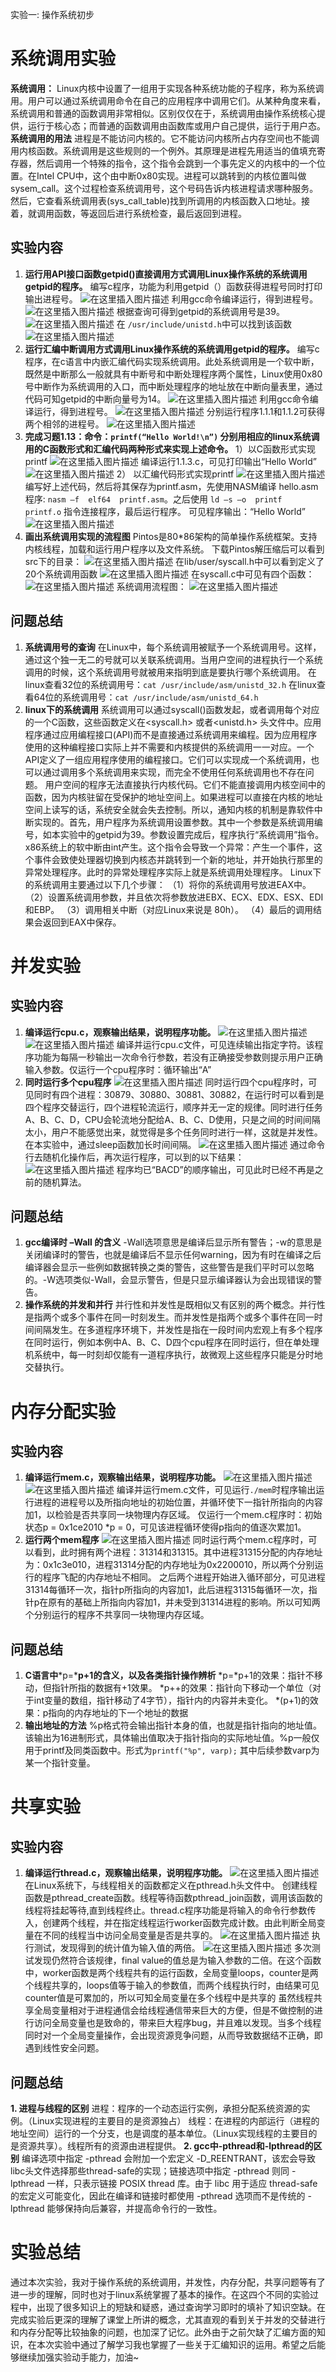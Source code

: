 实验一: 操作系统初步

# 系统调用实验
  **系统调用：**
Linux内核中设置了一组用于实现各种系统功能的子程序，称为系统调用。用户可以通过系统调用命令在自己的应用程序中调用它们。从某种角度来看，系统调用和普通的函数调用非常相似。区别仅仅在于，系统调用由操作系统核心提供，运行于核心态；而普通的函数调用由函数库或用户自己提供，运行于用户态。
 **系统调用的用法**
进程是不能访问内核的。它不能访问内核所占内存空间也不能调用内核函数。系统调用是这些规则的一个例外。其原理是进程先用适当的值填充寄存器，然后调用一个特殊的指令，这个指令会跳到一个事先定义的内核中的一个位置。在Intel CPU中，这个由中断0x80实现。进程可以跳转到的内核位置叫做sysem_call。这个过程检查系统调用号，这个号码告诉内核进程请求哪种服务。然后，它查看系统调用表(sys_call_table)找到所调用的内核函数入口地址。接着，就调用函数，等返回后进行系统检查，最后返回到进程。
## 实验内容
 1. **运行用API接口函数getpid()直接调用方式调用Linux操作系统的系统调用getpid的程序。**
 编写c程序，功能为利用getpid（）函数获得进程号同时打印输出进程号。
 ![在这里插入图片描述](https://img-blog.csdnimg.cn/20190315212304250.png?x-oss-process=image/watermark,type_ZmFuZ3poZW5naGVpdGk,shadow_10,text_aHR0cHM6Ly9ibG9nLmNzZG4ubmV0L3dlaXhpbl80Mzc1Mjk1Mw==,size_16,color_FFFFFF,t_70)
 利用gcc命令编译运行，得到进程号。
 ![在这里插入图片描述](https://img-blog.csdnimg.cn/20190315212353128.png)
 根据查询可得到getpid的系统调用号是39。
 ![在这里插入图片描述](https://img-blog.csdnimg.cn/20190315212527615.png?x-oss-process=image/watermark,type_ZmFuZ3poZW5naGVpdGk,shadow_10,text_aHR0cHM6Ly9ibG9nLmNzZG4ubmV0L3dlaXhpbl80Mzc1Mjk1Mw==,size_16,color_FFFFFF,t_70)
 在 `/usr/include/unistd.h`中可以找到该函数
 ![在这里插入图片描述](https://img-blog.csdnimg.cn/2019031521255526.png)
 4. **运行汇编中断调用方式调用Linux操作系统的系统调用getpid的程序。**
编写c程序，在c语言中内嵌汇编代码实现系统调用。此处系统调用是一个软中断，既然是中断那么一般就具有中断号和中断处理程序两个属性，Linux使用0x80号中断作为系统调用的入口，而中断处理程序的地址放在中断向量表里，通过代码可知getpid的中断向量号为14。
![在这里插入图片描述](https://img-blog.csdnimg.cn/20190315212745385.png?x-ossprocess=image/watermark,type_ZmFuZ3poZW5naGVpdGk,shadow_10,text_aHR0cHM6Ly9ibG9nLmNzZG4ubmV0L3dlaXhpbl80Mzc1Mjk1Mw==,size_16,color_FFFFFF,t_70)
利用gcc命令编译运行，得到进程号。
![在这里插入图片描述](https://img-blog.csdnimg.cn/20190315212813639.png)
分别运行程序1.1.1和1.1.2可获得两个相邻的进程号。
![在这里插入图片描述](https://img-blog.csdnimg.cn/20190315212835999.png)
 5. **完成习题1.13：命令：`printf(“Hello World!\n”)` 分别用相应的linux系统调用的C函数形式和汇编代码两种形式来实现上述命令。**
 1）以C函数形式实现printf
 ![在这里插入图片描述](https://img-blog.csdnimg.cn/20190315213306158.png)
 编译运行1.1.3.c，可见打印输出“Hello World”
 ![在这里插入图片描述](https://img-blog.csdnimg.cn/20190315213326704.png)
 2） 以汇编代码形式实现printf
 ![在这里插入图片描述](https://img-blog.csdnimg.cn/2019031521340235.png?x-oss-process=image/watermark,type_ZmFuZ3poZW5naGVpdGk,shadow_10,text_aHR0cHM6Ly9ibG9nLmNzZG4ubmV0L3dlaXhpbl80Mzc1Mjk1Mw==,size_16,color_FFFFFF,t_70)
 编写好上述代码，然后将其保存为printf.asm，先使用NASM编译 hello.asm程序: `nasm –f  elf64  printf.asm`。之后使用 `ld –s –o  printf  printf.o` 指令连接程序，最后运行程序。
可见程序输出：“Hello World”
![在这里插入图片描述](https://img-blog.csdnimg.cn/20190315214304915.png)
 6. **画出系统调用实现的流程图**
 Pintos是80*86架构的简单操作系统框架。支持内核线程，加载和运行用户程序以及文件系统。
 下载Pintos解压缩后可以看到src下的目录：
![在这里插入图片描述](https://img-blog.csdnimg.cn/20190315233807850.PNG?xossprocess=image/watermark,type_ZmFuZ3poZW5naGVpdGk,shadow_10,text_aHR0cHM6Ly9ibG9nLmNzZG4ubmV0L3dlaXhpbl80Mzc1Mjk1Mw==,size_16,color_FFFFFF,t_70)
在lib/user/syscall.h中可以看到定义了20个系统调用函数
![在这里插入图片描述](https://img-blog.csdnimg.cn/20190315234513238.PNG?xossprocess=image/watermark,type_ZmFuZ3poZW5naGVpdGk,shadow_10,text_aHR0cHM6Ly9ibG9nLmNzZG4ubmV0L3dlaXhpbl80Mzc1Mjk1Mw==,size_16,color_FFFFFF,t_70)
在syscall.c中可见有四个函数：
![在这里插入图片描述](https://img-blog.csdnimg.cn/20190315235120746.PNG?x-oss-process=image/watermark,type_ZmFuZ3poZW5naGVpdGk,shadow_10,text_aHR0cHM6Ly9ibG9nLmNzZG4ubmV0L3dlaXhpbl80Mzc1Mjk1Mw==,size_16,color_FFFFFF,t_70)
系统调用流程图：
![在这里插入图片描述](https://img-blog.csdnimg.cn/20190315235655515.png?x-oss-process=image/watermark,type_ZmFuZ3poZW5naGVpdGk,shadow_10,text_aHR0cHM6Ly9ibG9nLmNzZG4ubmV0L3dlaXhpbl80Mzc1Mjk1Mw==,size_16,color_FFFFFF,t_70) 
## 问题总结
 1. **系统调用号的查询**
在Linux中，每个系统调用被赋予一个系统调用号。这样，通过这个独一无二的号就可以关联系统调用。当用户空间的进程执行一个系统调用的时候，这个系统调用号就被用来指明到底是要执行哪个系统调用。
在linux查看32位的系统调用号：`cat /usr/include/asm/unistd_32.h` 
在linux查看64位的系统调用号：`cat /usr/include/asm/unistd_64.h`
 8. **linux下的系统调用**
系统调用可以通过syscall()函数发起，或者调用每个对应的一个C函数，这些函数定义在<syscall.h> 或者<unistd.h> 头文件中。应用程序通过应用编程接口(API)而不是直接通过系统调用来编程。因为应用程序使用的这种编程接口实际上并不需要和内核提供的系统调用一一对应。一个API定义了一组应用程序使用的编程接口。它们可以实现成一个系统调用，也可以通过调用多个系统调用来实现，而完全不使用任何系统调用也不存在问题。
用户空间的程序无法直接执行内核代码。它们不能直接调用内核空间中的函数，因为内核驻留在受保护的地址空间上。如果进程可以直接在内核的地址空间上读写的话，系统安全就会失去控制。所以，通知内核的机制是靠软件中断实现的。首先，用户程序为系统调用设置参数。其中一个参数是系统调用编号，如本实验中的getpid为39。参数设置完成后，程序执行“系统调用”指令。x86系统上的软中断由int产生。这个指令会导致一个异常：产生一个事件，这个事件会致使处理器切换到内核态并跳转到一个新的地址，并开始执行那里的异常处理程序。此时的异常处理程序实际上就是系统调用处理程序。
Linux下的系统调用主要通过以下几个步骤：
（1）将你的系统调用号放进EAX中。
（2）设置系统调用参数，并且依次将参数放进EBX、ECX、EDX、ESX、EDI和EBP。
（3）调用相关中断（对应Linux来说是 80h）。
（4）最后的调用结果会返回到EAX中保存。
# 并发实验
## 实验内容
 1. **编译运行cpu.c，观察输出结果，说明程序功能。**
![在这里插入图片描述](https://img-blog.csdnimg.cn/20190315220115923.png?x-oss-process=image/watermark,type_ZmFuZ3poZW5naGVpdGk,shadow_10,text_aHR0cHM6Ly9ibG9nLmNzZG4ubmV0L3dlaXhpbl80Mzc1Mjk1Mw==,size_16,color_FFFFFF,t_70)
![在这里插入图片描述](https://img-blog.csdnimg.cn/20190315220138427.png?x-oss-process=image/watermark,type_ZmFuZ3poZW5naGVpdGk,shadow_10,text_aHR0cHM6Ly9ibG9nLmNzZG4ubmV0L3dlaXhpbl80Mzc1Mjk1Mw==,size_16,color_FFFFFF,t_70)
编译并运行cpu.c文件，可见连续输出指定字符。该程序功能为每隔一秒输出一次命令行参数，若没有正确接受参数则提示用户正确输入参数。仅运行一个cpu程序时：循环输出“A”
2. **同时运行多个cpu程序**
 ![在这里插入图片描述](https://img-blog.csdnimg.cn/20190315220352413.png?x-oss-process=image/watermark,type_ZmFuZ3poZW5naGVpdGk,shadow_10,text_aHR0cHM6Ly9ibG9nLmNzZG4ubmV0L3dlaXhpbl80Mzc1Mjk1Mw==,size_16,color_FFFFFF,t_70)
同时运行四个cpu程序时，可见同时有四个进程：30879、30880、30881、30882，在运行时可以看到是四个程序交替运行，四个进程轮流运行，顺序并无一定的规律。同时进行任务A、B、C、D，CPU会轮流地分配给A、B、C、D使用，只是之间的时间间隔太小，用户不能感觉出来，就觉得是多个任务同时进行一样，这就是并发性。在本实验中，通过sleep函数加长时间间隔。
![在这里插入图片描述](https://img-blog.csdnimg.cn/20190315220432571.png?x-oss-process=image/watermark,type_ZmFuZ3poZW5naGVpdGk,shadow_10,text_aHR0cHM6Ly9ibG9nLmNzZG4ubmV0L3dlaXhpbl80Mzc1Mjk1Mw==,size_16,color_FFFFFF,t_70)
通过命令行去随机化操作后，再次运行程序，可以到的以下结果：
![在这里插入图片描述](https://img-blog.csdnimg.cn/20190315220640231.png?x-oss-process=image/watermark,type_ZmFuZ3poZW5naGVpdGk,shadow_10,text_aHR0cHM6Ly9ibG9nLmNzZG4ubmV0L3dlaXhpbl80Mzc1Mjk1Mw==,size_16,color_FFFFFF,t_70)
程序均已“BACD”的顺序输出，可见此时已经不再是之前的随机算法。
## 问题总结
1. **gcc编译时 –Wall 的含义**
 -Wall选项意思是编译后显示所有警告；-w的意思是关闭编译时的警告，也就是编译后不显示任何warning，因为有时在编译之后编译器会显示一些例如数据转换之类的警告，这些警告是我们平时可以忽略的。-W选项类似-Wall，会显示警告，但是只显示编译器认为会出现错误的警告。
2. **操作系统的并发和并行**
并行性和并发性是既相似又有区别的两个概念。并行性是指两个或多个事件在同一时刻发生。而并发性是指两个或多个事件在同一时间间隔发生。在多道程序环境下，并发性是指在一段时间内宏观上有多个程序在同时运行，例如本例中A、B、C、D四个cpu程序在同时运行，但在单处理机系统中，每一时刻却仅能有一道程序执行，故微观上这些程序只能是分时地交替执行。
# 内存分配实验
## 实验内容
1. **编译运行mem.c，观察输出结果，说明程序功能。**
![在这里插入图片描述](https://img-blog.csdnimg.cn/20190315220959631.png?x-oss-process=image/watermark,type_ZmFuZ3poZW5naGVpdGk,shadow_10,text_aHR0cHM6Ly9ibG9nLmNzZG4ubmV0L3dlaXhpbl80Mzc1Mjk1Mw==,size_16,color_FFFFFF,t_70)
![在这里插入图片描述](https://img-blog.csdnimg.cn/20190315221029231.png?x-oss-process=image/watermark,type_ZmFuZ3poZW5naGVpdGk,shadow_10,text_aHR0cHM6Ly9ibG9nLmNzZG4ubmV0L3dlaXhpbl80Mzc1Mjk1Mw==,size_16,color_FFFFFF,t_70)
编译并运行mem.c文件，可见运行`./mem`时程序输出运行进程的进程号以及所指向地址的初始位置，并循环使下一指针所指向的内容加1，以检验是否共享同一块物理内存区域。
仅运行一个mem.c程序时：初始状态p = 0x1ce2010  *p = 0，可见该进程循环使得p指向的值逐次累加1。
2. **运行两个mem程序**
![在这里插入图片描述](https://img-blog.csdnimg.cn/20190315221142295.png?x-oss-process=image/watermark,type_ZmFuZ3poZW5naGVpdGk,shadow_10,text_aHR0cHM6Ly9ibG9nLmNzZG4ubmV0L3dlaXhpbl80Mzc1Mjk1Mw==,size_16,color_FFFFFF,t_70)
同时运行两个mem.c程序时，可以看到，此时拥有两个进程：31314和31315。其中进程31315分配的内存地址为：0x1c3e010，进程31314分配的内存地址为0x2200010，所以两个分别运行的程序飞配的内存地址不相同。
之后两个进程开始进入循环部分，可见进程31314每循环一次，指针p所指向的内容加1，此后进程31315每循环一次，指针p在原有的基础上所指向内容加1，并未受到31314进程的影响。所以可知两个分别运行的程序不共享同一块物理内存区域。

## 问题总结
1.  **C语言中***p=***p+1的含义，以及各类指针操作辨析**
*p=*p+1的效果：指针不移动，但指针所指的数据有+1效果。
*p++的效果：指针向下移动一个单位（对于int变量的数组，指针移动了4字节），指针内的内容并未变化。
*(p+1)的效果：p指向的内存地址的下一个地址的数据
3. **输出地址的方法**
%p格式符会输出指针本身的值，也就是指针指向的地址值。该输出为16进制形式，具体输出值取决于指针指向的实际地址值。%p一般仅用于printf及同类函数中。形式为`printf("%p", varp);` 其中后续参数varp为某一个指针变量。

# 共享实验
## 实验内容
1. **编译运行thread.c，观察输出结果，说明程序功能。**
![在这里插入图片描述](https://img-blog.csdnimg.cn/20190315222944716.png?x-oss-process=image/watermark,type_ZmFuZ3poZW5naGVpdGk,shadow_10,text_aHR0cHM6Ly9ibG9nLmNzZG4ubmV0L3dlaXhpbl80Mzc1Mjk1Mw==,size_16,color_FFFFFF,t_70)
在Linux系统下，与线程相关的函数都定义在pthread.h头文件中。
创建线程函数是pthread_create函数。线程等待函数pthread_join函数，调用该函数的线程将挂起等待,直到线程终止。thread.c程序功能是将输入的命令行参数传入，创建两个线程，并在指定线程运行worker函数完成计数。由此判断全局变量在不同的线程当中访问全局变量是否是共享的。
![在这里插入图片描述](https://img-blog.csdnimg.cn/20190315223023643.png)
执行测试，发现得到的统计值为输入值的两倍。
![在这里插入图片描述](https://img-blog.csdnimg.cn/20190315223059831.png?x-oss-process=image/watermark,type_ZmFuZ3poZW5naGVpdGk,shadow_10,text_aHR0cHM6Ly9ibG9nLmNzZG4ubmV0L3dlaXhpbl80Mzc1Mjk1Mw==,size_16,color_FFFFFF,t_70)
多次测试发现仍然符合该规律，final value的值总是为输入参数的二倍。在这个函数中，worker函数是两个线程共有的运行函数，全局变量loops，counter是两个线程共享的，loops值等于输入的参数值，而两个线程执行时，由结果可见counter值是可累加的，所以可知全局变量在多个线程中是共享的
虽然线程共享全局变量相对于进程通信会给线程通信带来巨大的方便，但是不做控制的进行访问全局变量也是致命的，带来巨大程序bug，并且难以发现。当多个线程同时对一个全局变量操作，会出现资源竞争问题，从而导致数据结不正确，即遇到线性安全问题。
## 问题总结
**1. 进程与线程的区别**
进程：程序的一个动态运行实例，承担分配系统资源的实例。（Linux实现进程的主要目的是资源独占）
线程：在进程的内部运行（进程的地址空间）运行的一个分支，也是调度的基本单位。（Linux实现线程的主要目的是资源共享）。线程所有的资源由进程提供。
**2. gcc中-pthread和-lpthread的区别**
编译选项中指定 -pthread 会附加一个宏定义 -D_REENTRANT，该宏会导致libc头文件选择那些thread-safe的实现；链接选项中指定 -pthread 则同 -lpthread 一样，只表示链接 POSIX thread 库。由于 libc 用于适应 thread-safe 的宏定义可能变化，因此在编译和链接时都使用 -pthread 选项而不是传统的 -lpthread 能够保持向后兼容，并提高命令行的一致性。

# 实验总结
通过本次实验，我对于操作系统的系统调用，并发性，内存分配，共享问题等有了进一步的理解，同时也对于linux系统掌握了基本的操作。在这四个不同的实验过程中，出现了很多知识上的短缺和疑惑，通过查询学习即时的填补了知识空缺。在完成实验后更深的理解了课堂上所讲的概念，尤其直观的看到关于并发的交替进行和内存分配等比较抽象的问题，也加深了记忆。此外由于之前欠缺了汇编方面的知识，在本次实验中通过了解学习我也掌握了一些关于汇编知识的运用。希望之后能够继续加强实验动手能力，加油~
